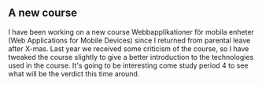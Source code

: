 ## A new course
I have been working on a new course Webbapplikationer för mobila enheter (Web Applications for Mobile Devices) since I returned from parental leave after X-mas. Last year we received some criticism of the course, so I have tweaked the course slightly to give a better introduction to the technologies used in the course. It's going to be interesting come study period 4 to see what will be the verdict this time around.
